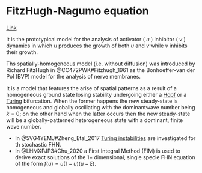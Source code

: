 # FitzHugh-Nagumo equation
[Link](https://en.wikipedia.org/wiki/FitzHugh%E2%80%93Nagumo_model)

It is the prototypical model for the analysis of activator ( $u$ ) inhibitor ( $v$ ) dynamics in which $u$ produces the growth of both $u$ and $v$ while $v$ inhibits their growth.

Ths spatially-homogeneous model (i.e. without diffusion) was introduced by Richard FitzHugh in @CC472PWK#Fitzhugh_1961 as the Bonhoeffer-van der Pol (BVP) model for the analysis of nerve membranes. 

It is a model that features the arise of spatial patterns as a result of a homogeneous ground state losing stability undergoing either a [Hopf](HopfBifurcation.md) or a [Turing](TuringBifurcation.md) bifurcation.
When the former happens the new steady-state is homogeneous and globally oscillating with the dominantwave number being $k=0$; on the other hand when the latter occurs then the new steady-state will be a globally-patterned heterogeneous state with a dominant, finite wave number. 

* In @5VG4YEMJ#Zheng_Etal_2017 [Turing instabilities](TuringBifurcation.md) are investigated for th stochastic FHN.
* In @LHMXPJP3#Chu_2020 a First Integral Method (FIM) is used to derive exact solutions of the $1-$ dimensional, single specie FHN equation of the form $f(u)=u(1-u)(u-\xi)$.
